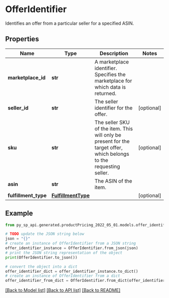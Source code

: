 # OfferIdentifier

Identifies an offer from a particular seller for a specified ASIN.

## Properties

Name | Type | Description | Notes
------------ | ------------- | ------------- | -------------
**marketplace_id** | **str** | A marketplace identifier. Specifies the marketplace for which data is returned. | 
**seller_id** | **str** | The seller identifier for the offer. | [optional] 
**sku** | **str** | The seller SKU of the item. This will only be present for the target offer, which belongs to the requesting seller. | [optional] 
**asin** | **str** | The ASIN of the item. | 
**fulfillment_type** | [**FulfillmentType**](FulfillmentType.md) |  | [optional] 

## Example

```python
from py_sp_api.generated.productPricing_2022_05_01.models.offer_identifier import OfferIdentifier

# TODO update the JSON string below
json = "{}"
# create an instance of OfferIdentifier from a JSON string
offer_identifier_instance = OfferIdentifier.from_json(json)
# print the JSON string representation of the object
print(OfferIdentifier.to_json())

# convert the object into a dict
offer_identifier_dict = offer_identifier_instance.to_dict()
# create an instance of OfferIdentifier from a dict
offer_identifier_from_dict = OfferIdentifier.from_dict(offer_identifier_dict)
```
[[Back to Model list]](../README.md#documentation-for-models) [[Back to API list]](../README.md#documentation-for-api-endpoints) [[Back to README]](../README.md)


